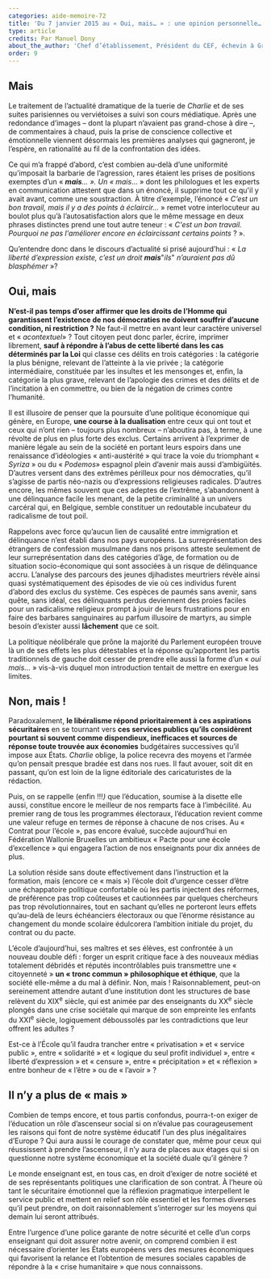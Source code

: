 ```yaml
---
categories: aide-memoire-72
title: 'Du 7 janvier 2015 au « Oui, mais… » : une opinion personnelle…'
type: article
credits: Par Manuel Dony
about_the_author: 'Chef d’établissement, Président du CEF, échevin à Grâce-Hollogne et… prof'
order: 9
---
```

## Mais

Le traitement de l’actualité dramatique de la tuerie de _Charlie_ et de ses suites parisiennes ou verviétoises a suivi son cours médiatique. Après une redondance d’images – dont la plupart n’avaient pas grand-chose à dire –, de commentaires à chaud, puis la prise de conscience collective et émotionnelle viennent désormais les premières analyses qui gagneront, je l’espère, en rationalité au fil de la confrontation des idées.

Ce qui m’a frappé d’abord, c’est combien au-delà d’une uniformité qu’imposait la barbarie de l’agression, rares étaient les prises de positions exemptes d’un « _**mais**… »._ _Un « mais_… » dont les philologues et les experts en communication attestent que dans un énoncé, il supprime tout ce qu'il y avait avant, comme une soustraction. À titre d’exemple, l’énoncé « _C’est un bon travail, mais il y a des points à éclaircir…_ » remet votre interlocuteur au boulot plus qu’à l’autosatisfaction alors que le même message en deux phrases distinctes prend une tout autre teneur : « _C'est un bon travail. Pourquoi ne pas l'améliorer encore en éclaircissant certains points_ ? ».

Qu’entendre donc dans le discours d’actualité si prisé aujourd’hui : « _La liberté d’expression existe, c’est un droit_ _**mais**_"_ils_" _n’auraient pas dû blasphémer_ »?

## Oui, mais

**N’est-il pas temps d’oser affirmer que les droits de l’Homme qui garantissent l’existence de nos démocraties ne doivent souffrir d’aucune condition, ni restriction ?** Ne faut-il mettre en avant leur caractère universel et « _acontextuel_» ? Tout citoyen peut donc parler, écrire, imprimer librement, **sauf à répondre à l’abus de cette liberté dans les cas déterminés par la Loi** qui  classe ces délits en trois catégories : la catégorie la plus bénigne, relevant de l’atteinte à la vie privée ; la catégorie intermédiaire, constituée par les insultes et les mensonges et, enfin, la catégorie la plus grave, relevant de l’apologie des crimes et des délits et de l’incitation à en commettre, ou bien de la négation de crimes contre l’humanité.

Il est illusoire de penser que la poursuite d’une politique économique qui génère, en Europe, **une course à la dualisation** entre ceux qui ont tout et ceux qui n’ont rien – toujours plus nombreux – n’aboutira pas, à terme, à une révolte de plus en plus forte des exclus. Certains arrivent à l’exprimer de manière légale au sein de la société en portant leurs espoirs dans une renaissance d’idéologies « anti-austérité » qui trace la voie du triomphant « _Syriza_ » ou du « _Podemos_» espagnol plein d’avenir mais aussi d’ambigüités. D’autres versent dans des extrêmes périlleux pour nos démocraties, qu’il s’agisse de partis néo-nazis ou d’expressions religieuses radicales. D’autres encore, les mêmes souvent que ces adeptes de l’extrême, s’abandonnent à une délinquance facile les menant, de la petite criminalité  à un univers carcéral qui, en Belgique, semble constituer un redoutable incubateur du radicalisme de tout poil.

Rappelons avec force qu’aucun lien de causalité entre immigration et délinquance n’est établi dans nos pays européens. La surreprésentation des étrangers de confession musulmane dans nos prisons atteste seulement de leur surreprésentation dans des catégories d’âge, de formation ou de situation socio-économique qui sont associées à un risque de délinquance accru. L’analyse des parcours des jeunes djihadistes meurtriers révèle ainsi quasi systématiquement des épisodes de vie où ces individus furent d’abord des exclus du système. Ces espèces de paumés sans avenir, sans quête, sans idéal, ces délinquants perdus deviennent des proies faciles pour un radicalisme religieux prompt à jouir de leurs frustrations pour en faire des barbares sanguinaires au parfum illusoire de martyrs, au simple besoin d’exister aussi **lâchement** que ce soit.

La politique néolibérale que prône la majorité du Parlement européen trouve là un de ses effets les plus détestables et la réponse qu’apportent les partis traditionnels de gauche doit cesser de prendre elle aussi la forme d’un « _oui mais…_ » vis-à-vis duquel mon introduction tentait de mettre en exergue les limites.

## Non, mais !

Paradoxalement, **le libéralisme répond prioritairement à ces aspirations sécuritaires** en se tournant vers **ces services publics qu’ils considèrent pourtant si souvent comme dispendieux, inefficaces et sources de réponse toute trouvée aux économies** budgétaires successives qu’il impose aux États. _Charlie_ oblige, la police recevra des moyens et l’armée qu’on pensait presque bradée est dans nos rues. Il faut avouer, soit dit en passant, qu’on est loin de la ligne éditoriale des caricaturistes de la rédaction.

Puis, on se rappelle (enfin !!!_)_ que l’éducation, soumise à la disette elle aussi, constitue encore le meilleur de nos remparts face à l’imbécilité. Au premier rang de tous les programmes électoraux, l’éducation revient comme une valeur refuge en termes de réponse à chacune de nos crises. Au « Contrat pour l’école », pas encore évalué, succède aujourd’hui en Fédération Wallonie Bruxelles un ambitieux « Pacte pour une école d’excellence » qui engagera l’action de nos enseignants pour dix années de plus.

La solution réside sans doute effectivement dans l’instruction et la formation, mais (encore ce « mais ») l’école doit d’urgence cesser d’être une échappatoire politique confortable où les partis injectent des réformes, de préférence pas trop coûteuses et cautionnées par quelques chercheurs pas trop révolutionnaires, tout en sachant qu’elles ne porteront leurs effets qu’au-delà de leurs échéanciers électoraux ou que l’énorme résistance au changement du monde scolaire édulcorera l’ambition initiale du projet, du contrat ou du pacte.

L’école d’aujourd’hui, ses maîtres et ses élèves, est confrontée à un nouveau double défi : forger un esprit critique face à des nouveaux médias totalement débridés et réputés incontrôlables puis transmettre une « citoyenneté » **un « tronc commun » philosophique et éthique**, que la société elle-même a du mal à définir. Non, mais ! Raisonnablement, peut-on sereinement attendre autant d’une institution dont les structures de base relèvent du XIX<sup>e</sup> siècle, qui est animée par des enseignants du XX<sup>e</sup> siècle plongés dans une crise sociétale qui marque de son empreinte les enfants du XXI<sup>e</sup> siècle, logiquement déboussolés par les contradictions que leur offrent les adultes ?

Est-ce à l’École qu’il faudra trancher entre « privatisation » et « service public », entre « solidarité » et « logique du seul profit individuel », entre « liberté d’expression » et « censure », entre « précipitation » et « réflexion » entre bonheur de « l’être » ou de « l’avoir » ?

## Il n’y a plus de « mais »

Combien de temps encore, et tous partis confondus, pourra-t-on exiger de l’éducation un rôle d’ascenseur social si on n’évalue pas courageusement les raisons qui font de notre système éducatif l’un des plus inégalitaires d’Europe ? Qui aura aussi le courage de constater que, même pour ceux qui réussissent à prendre l’ascenseur, il n’y aura de places aux étages qui si on questionne notre système économique et la société duale qu’il génère ?

Le monde enseignant est, en tous cas, en droit d’exiger de notre société et de ses représentants politiques une clarification de son contrat. À l’heure où tant le sécuritaire émotionnel que la réflexion pragmatique interpellent le service public et mettent en relief son rôle essentiel et les formes diverses qu’il peut prendre, on doit raisonnablement s’interroger sur les moyens qui demain lui seront attribués.

Entre l’urgence d’une police garante de notre sécurité et celle d’un corps enseignant qui doit assurer notre avenir, on comprend combien il est nécessaire d’orienter les États européens vers des mesures économiques qui favorisent la relance et l’obtention de mesures sociales capables de répondre à la « crise humanitaire » que nous connaissons.
